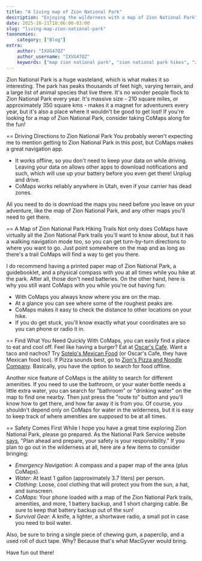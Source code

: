 ```yaml
---
title: "A living map of Zion National Park"
description: "Enjoying the wilderness with a map of Zion National Park"
date: 2025-10-21T10:06:00-03:00
slug: "living-map-zion-national-park"
taxonomies:
    category: ["Blog"]
extra:
    author: "IXVG47QZ"
    author_username: "IXVG47QZ"
    keywords: ["map zion national park", "zion national park hikes", "zion national park trails"]
---
```


Zion National Park is a huge wasteland, which is what makes it so interesting. The park has peaks thousands of feet high, varying terrain, and a large list of animal species that live there. It's no wonder people flock to Zion National Park every year. It's massive size - 210 square miles, or approximately 350 square kms - makes it a magnet for adventurers every year, but it's also a place where it wouldn't be good to get lost! If you're looking for a map of Zion National Park, consider taking CoMaps along for the fun!

== Driving Directions to Zion National Park
You probably weren't expecting me to mention getting to Zion National Park in this post, but CoMaps makes a great navigation app.

- It works offline, so you don't need to keep your data on while driving. Leaving your data on allows other apps to download notifications and such, which will use up your battery before you even get there! Unplug and drive.
- CoMaps works reliably anywhere in Utah, even if your carrier has dead zones.

All you need to do is download the maps you need before you leave on your adventure, like the map of Zion National Park, and any other maps you'll need to get there.

== A Map of Zion National Park Hiking Trails
Not only does CoMaps have virtually all the Zion National Park trails you'll want to know about, but it has a walking navigation mode too, so you can get turn-by-turn directions to where you want to go. Just point somewhere on the map and as long as there's a trail CoMaps will find a way to get you there.

I do recommend having a printed paper map of Zion National Park, a guidebooklet, and a physical compass with you at all times while you hike at the park. After all, those don't need batteries. On the other hand, here is why you still want CoMaps with you while you're out having fun:

- With CoMaps you always know where you are on the map.
- At a glance you can see where some of the roughest peaks are.
- CoMaps makes it easy to check the distance to other locations on your hike.
- If you do get stuck, you'll know exactly what your coordinates are so you can phone or radio it in.

== Find What You Need Quickly
With CoMaps, you can easily find a place to eat and cool off. Feel like having a burger? Eat at [Oscar's Cafe](https://comaps.at/0jnXsMFbua/Oscar%27s_Cafe). Want a taco and nachos? Try [Sotelo's Mexican Food](https://comaps.at/0jnXsGkxy7/Sotelos_Mexican_Food) (or Oscar's Cafe, they have Mexican food too). If Pizza sounds best, go to [Zion's Pizza and Noodle Company](https://comaps.at/0jnXsMRiiP/Zion_Pizza_%26_Noodle_Co.). Basically, you have the option to search for food offline.

Another nice feature of CoMaps is the ability to search for different amenities. If you need to use the bathroom, or your water bottle needs a little extra water, you can search for "bathroom" or "drinking water" on the map to find one nearby. Then just press the "route to" button and you'll know how to get there, and how far away it is from you. Of course, you shouldn't depend only on CoMaps for water in the wilderness, but it is easy to keep track of where amenities are supposed to be at all times.

== Safety Comes First
While I hope you have a great time exploring Zion National Park, please go prepared. As the National Park Service website [says](https://www.nps.gov/zion/planyourvisit/watersources.htm), "Plan ahead and prepare, your safety is your responsibility." If you plan to go out in the wilderness at all, here are a few items to consider bringing:

- *Emergency Navigation*: A compass and a paper map of the area (plus CoMaps).
- *Water*: At least 1 gallon (approximately 3.7 liters) per person.
- *Clothing*: Loose, cool clothing that will protect you from the sun, a hat, and sunscreen.
- *CoMaps*: Your phone loaded with a map of the Zion National Park trails, amenities, and more, 1 battery backup, and 1 short charging cable. Be sure to keep that battery backup out of the sun!
- *Survival Gear*: A knife, a lighter, a shortwave radio, a small pot in case you need to boil water.

Also, be sure to bring a single piece of chewing gum, a paperclip, and a used roll of duct tape. Why? Because that's what MacGyver would bring.

Have fun out there!
